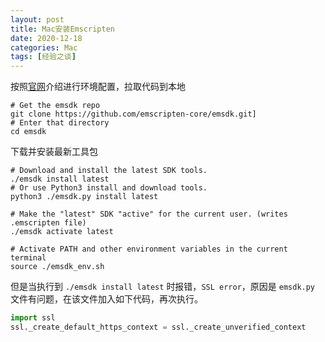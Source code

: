 ```yaml
---
layout: post
title: Mac安装Emscripten
date: 2020-12-18
categories: Mac
tags: [经验之谈]
---
```


按照[官网](https://emscripten.org/docs/getting_started/downloads.html])介绍进行环境配置，拉取代码到本地

```shell
# Get the emsdk repo
git clone https://github.com/emscripten-core/emsdk.git]
# Enter that directory
cd emsdk
```

下载并安装最新工具包

```shell
# Download and install the latest SDK tools.
./emsdk install latest
# Or use Python3 install and download tools.
python3 ./emsdk.py install latest

# Make the "latest" SDK "active" for the current user. (writes .emscripten file)
./emsdk activate latest

# Activate PATH and other environment variables in the current terminal
source ./emsdk_env.sh
```

但是当执行到  `./emsdk install latest` 时报错，`SSL error`，原因是 `emsdk.py` 文件有问题，在该文件加入如下代码，再次执行。

```python
import ssl
ssl._create_default_https_context = ssl._create_unverified_context
```



